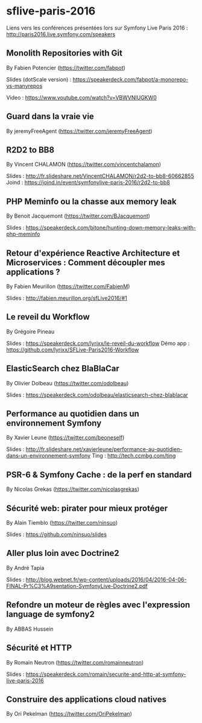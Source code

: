 # sflive-paris-2016

Liens vers les conférences présentées lors sur Symfony Live Paris 2016 : http://paris2016.live.symfony.com/speakers

## Monolith Repositories with Git

By Fabien Potencier (https://twitter.com/fabpot) 

Slides (dotScale version) : https://speakerdeck.com/fabpot/a-monorepo-vs-manyrepos

Video : https://www.youtube.com/watch?v=VBWVNIUGKW0

## Guard dans la vraie vie

By jeremyFreeAgent (https://twitter.com/jeremyFreeAgent)

## R2D2 to BB8

By Vincent CHALAMON (https://twitter.com/vincentchalamon)

Slides : http://fr.slideshare.net/VincentCHALAMON/r2d2-to-bb8-60662855
Joind : https://joind.in/event/symfonylive-paris-2016/r2d2-to-bb8

## PHP Meminfo ou la chasse aux memory leak

By Benoit Jacquemont (https://twitter.com/BJacquemont)

Slides : https://speakerdeck.com/bitone/hunting-down-memory-leaks-with-php-meminfo

## Retour d'expérience Reactive Architecture et Microservices : Comment découpler mes applications ?

By Fabien Meurillon (https://twitter.com/FabienM)

Slides : http://fabien.meurillon.org/sfLive2016/#1

## Le reveil du Workflow

By Grégoire Pineau

Slides : https://speakerdeck.com/lyrixx/le-reveil-du-workflow
Démo app : https://github.com/lyrixx/SFLive-Paris2016-Workflow

## ElasticSearch chez BlaBlaCar

By Olivier Dolbeau (https://twitter.com/odolbeau)

Slides : https://speakerdeck.com/odolbeau/elasticsearch-chez-blablacar

## Performance au quotidien dans un environnement Symfony

By Xavier Leune (https://twitter.com/beoneself)

Slides : http://fr.slideshare.net/xavierleune/performance-au-quotidien-dans-un-environnement-symfony
Ting : http://tech.ccmbg.com/ting

## PSR-6 & Symfony Cache : de la perf en standard

By Nicolas Grekas (https://twitter.com/nicolasgrekas)

## Sécurité web: pirater pour mieux protéger

By Alain Tiemblo (https://twitter.com/ninsuo)

Slides : https://github.com/ninsuo/slides

## Aller plus loin avec Doctrine2

By André Tapia

Slides : http://blog.webnet.fr/wp-content/uploads/2016/04/2016-04-06-FINAL-Pr%C3%A9sentation-SymfonyLive-Doctrine2.pdf

## Refondre un moteur de règles avec l'expression language de symfony2

By ABBAS Hussein

## Sécurité et HTTP

By Romain Neutron (https://twitter.com/romainneutron)

Slides : https://speakerdeck.com/romain/securite-and-http-at-symfony-live-paris-2016

## Construire des applications cloud natives

By Ori Pekelman (https://twitter.com/OriPekelman)
